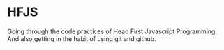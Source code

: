 # HFJS
Going through the code practices of Head First Javascript Programming. And also getting in the habit of using git and github.
